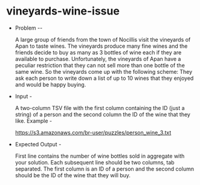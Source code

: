 # vineyards-wine-issue
 
 * Problem --
 
   A large group of friends from the town of Nocillis visit the vineyards of Apan to taste wines. The vineyards produce many fine wines and the friends decide to buy as many as 3 bottles of wine each if they are available to purchase. Unfortunately, the vineyards of Apan have a peculiar restriction that they can not sell more than one bottle of the same wine. So the vineyards come up with the following scheme: They ask each person to write down a list of up to 10 wines that they enjoyed and would be happy buying. 
 
 * Input - 
 
   A two-column TSV file with the first column containing the ID (just a string) of a person and the second column the ID of the wine that they like. Example - 

	https://s3.amazonaws.com/br-user/puzzles/person_wine_3.txt 

 * Expected Output -
 
   First line contains the number of wine bottles sold in aggregate with your solution. Each subsequent line should be two columns, tab separated. The first column is an ID of a person and the second column should be the ID of the wine that they will buy.
